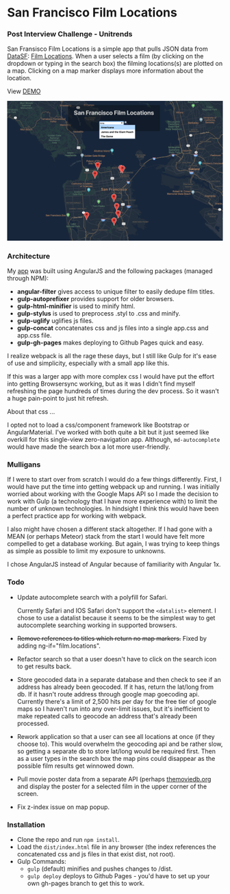 # San Francisco Film Locations

### Post Interview Challenge - Unitrends

San Fransisco Film Locations is a simple app that pulls JSON data from [DataSF](http://www.datasf.org/): [Film
Locations](https://data.sfgov.org/Arts-Culture-and-Recreation-/Film-Locations-in-San-Francisco/yitu-d5am). When a user selects a film (by clicking on the dropdown or typing in the search box) the filming locations(s) are plotted on a map. Clicking on a map marker displays more information about the location.

View [DEMO](https://tyleryoungblood.github.io/sf-movie-locations/)

![alt text](https://github.com/tyleryoungblood/sf-movie-locations/blob/master/img/sf-film-locations.png "SF Film Locations")

### Architecture

My [app](https://tyleryoungblood.github.io/sf-movie-locations/) was built using AngularJS and the following packages (managed through NPM):

- **angular-filter** gives access to unique filter to easily dedupe film titles.
- **gulp-autoprefixer** provides support for older browsers.
- **gulp-html-minifier** is used to minify html.
- **gulp-stylus** is used to preprocess .styl to .css and minify.
- **gulp-uglify** uglifies js files.
- **gulp-concat** concatenates css and js files into a single app.css and app.css file.
- **gulp-gh-pages** makes deploying to Github Pages quick and easy.

I realize webpack is all the rage these days, but I still like Gulp for it's ease of use and simplicity, especially with a small app like this.

If this was a larger app with more complex css I would have put the effort into getting Browsersync working, but as it was I didn't find myself refreshing the page hundreds of times during the dev process. So it wasn't a huge pain-point to just hit refresh.

About that css ...

I opted not to load a css/component framework like Bootstrap or AngularMaterial. I've worked with both quite a bit but it just seemed like overkill for this single-view zero-navigation app. Although, `md-autocomplete` would have made the search box a lot more user-friendly.

### Mulligans

If I were to start over from scratch I would do a few things differently. First, I would have put the time into getting webpack up and running. I was initially worried about working with the Google Maps API so I made the decision to work with Gulp (a technology that I have more experience with) to limit the number of unknown technologies. In hindsight I think this would have been a perfect practice app for working with webpack.

I also might have chosen a different stack altogether. If I had gone with a MEAN (or perhaps Meteor) stack from the start I would have felt more compelled to get a database working. But again, I was trying to keep things as simple as possible to limit my exposure to unknowns.

I chose AngularJS instead of Angular because of familiarity with Angular 1x.

### Todo

- Update autocomplete search with a polyfill for Safari.

  Currently Safari and IOS Safari don't support the `<datalist>` element. I chose to use a datalist because it seems to be the simplest way to get autocomplete searching working in supported browsers.

- ~~Remove references to titles which return no map markers.~~ Fixed by adding ng-if="film.locations".

- Refactor search so that a user doesn't have to click on the search icon to get results back.

- Store geocoded data in a separate database and then check to see if an address has already been geocoded. If it has, return the lat/long from db. If it hasn't route address through google map goecoding api. Currently there's a limit of 2,500 hits per day for the free tier of google maps so I haven't run into any over-limit issues, but it's inefficient to make repeated calls to geocode an address that's already been processed.

- Rework application so that a user can see all locations at once (if they choose to). This would overwhelm the geocoding api and be rather slow, so getting a separate db to store lat/long would be required first. Then as a user types in the search box the map pins could disappear as the possible film results get winnowed down.

- Pull movie poster data from a separate API (perhaps [themoviedb.org](https://www.themoviedb.org/) and display the poster for a selected film in the upper corner of the screen.

- Fix z-index issue on map popup.

### Installation

- Clone the repo and run `npm install`.
- Load the `dist/index.html` file in any browser (the index references the concatenated css and js files in that exist dist, not root).
- Gulp Commands:
  - `gulp` (default) minifies and pushes changes to /dist.
  - `gulp deploy` deploys to Github Pages - you'd have to set up your own gh-pages branch to get this to work.
